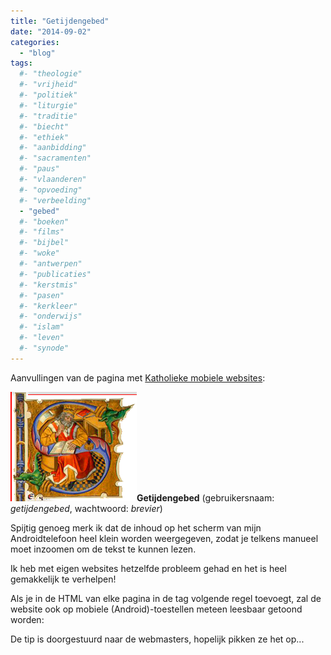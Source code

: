 ```yaml
---
title: "Getijdengebed"
date: "2014-09-02"
categories: 
  - "blog"
tags:
  #- "theologie"
  #- "vrijheid"
  #- "politiek"
  #- "liturgie"
  #- "traditie"
  #- "biecht"
  #- "ethiek"
  #- "aanbidding"
  #- "sacramenten"
  #- "paus"
  #- "vlaanderen"
  #- "opvoeding"
  #- "verbeelding"
  - "gebed"
  #- "boeken"
  #- "films"
  #- "bijbel"
  #- "woke"
  #- "antwerpen"
  #- "publicaties"
  #- "kerstmis"
  #- "pasen"
  #- "kerkleer"
  #- "onderwijs"
  #- "islam"
  #- "leven"
  #- "synode"
---
```


Aanvullingen van de pagina met [Katholieke mobiele websites](/mobiele-websites/ "Katholieke mobiele websites"):

**[![getijdengebed](images/miniatuur4.png)](http://www.tiltenberg.org/getijdengebed/login.php)Getijdengebed** (gebruikersnaam: _getijdengebed_, wachtwoord: _brevier_)

Spijtig genoeg merk ik dat de inhoud op het scherm van mijn Androidtelefoon heel klein worden weergegeven, zodat je telkens manueel moet inzoomen om de tekst te kunnen lezen.

Ik heb met eigen websites hetzelfde probleem gehad en het is heel gemakkelijk te verhelpen!

Als je in de HTML van elke pagina in de <head> tag volgende regel toevoegt, zal de website ook op mobiele (Android)-toestellen meteen leesbaar getoond worden:

<meta name="viewport" content="width=device-width, initial-scale=1">

De tip is doorgestuurd naar de webmasters, hopelijk pikken ze het op...
